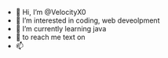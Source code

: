 - 👋 Hi, I’m @VelocityX0
- 👀 I’m interested in coding, web deveolpment 
- 🌱 I’m currently learning java
- 💞️ to reach me text on
- 📫

<!---
VelocityX0/VelocityX0 is a ✨ special ✨ repository because its `README.md` (this file) appears on your GitHub profile.
You can click the Preview link to take a look at your changes.
--->
